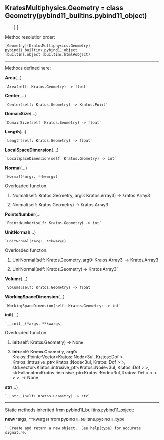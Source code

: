   
**KratosMultiphysics.Geometry** = class
Geometry(pybind11_builtins.pybind11_object)  
---  
`    `|   |

Method resolution order:

    [Geometry](KratosMultiphysics.Geometry)
    pybind11_builtins.pybind11_object
    [builtins.object](builtins.html#object)

* * *

Methods defined here:  

**Area**(...)

    `Area(self: Kratos.Geometry) -> float`

**Center**(...)

    `Center(self: Kratos.Geometry) -> Kratos.Point`

**DomainSize**(...)

    `DomainSize(self: Kratos.Geometry) -> float`

**Length**(...)

    `Length(self: Kratos.Geometry) -> float`

**LocalSpaceDimension**(...)

    `LocalSpaceDimension(self: Kratos.Geometry) -> int`

**Normal**(...)

    `Normal(*args, **kwargs)  
Overloaded  function.  
  
1. Normal(self: Kratos.Geometry, arg0: Kratos.Array3) -> Kratos.Array3  
  
2. Normal(self: Kratos.Geometry) -> Kratos.Array3`

**PointsNumber**(...)

    `PointsNumber(self: Kratos.Geometry) -> int`

**UnitNormal**(...)

    `UnitNormal(*args, **kwargs)  
Overloaded  function.  
  
1. UnitNormal(self: Kratos.Geometry, arg0: Kratos.Array3) -> Kratos.Array3  
  
2. UnitNormal(self: Kratos.Geometry) -> Kratos.Array3`

**Volume**(...)

    `Volume(self: Kratos.Geometry) -> float`

**WorkingSpaceDimension**(...)

    `WorkingSpaceDimension(self: Kratos.Geometry) -> int`

**__init__**(...)

    `__init__(*args, **kwargs)  
Overloaded  function.  
  
1. __init__(self: Kratos.Geometry) -> None  
  
2. __init__(self: Kratos.Geometry, arg0: Kratos::PointerVector<Kratos::Node<3ul, Kratos::Dof<double> >, Kratos::intrusive_ptr<Kratos::Node<3ul, Kratos::Dof<double> > >, std::vector<Kratos::intrusive_ptr<Kratos::Node<3ul, Kratos::Dof<double> > >, std::allocator<Kratos::intrusive_ptr<Kratos::Node<3ul, Kratos::Dof<double> > > > > >) -> None`

**__str__**(...)

    `__str__(self: Kratos.Geometry) -> str`

* * *

Static methods inherited from pybind11_builtins.pybind11_object:  

**__new__**(*args, **kwargs) from pybind11_builtins.pybind11_type

    ` Create and return a new object.  See help(type) for accurate signature.`

